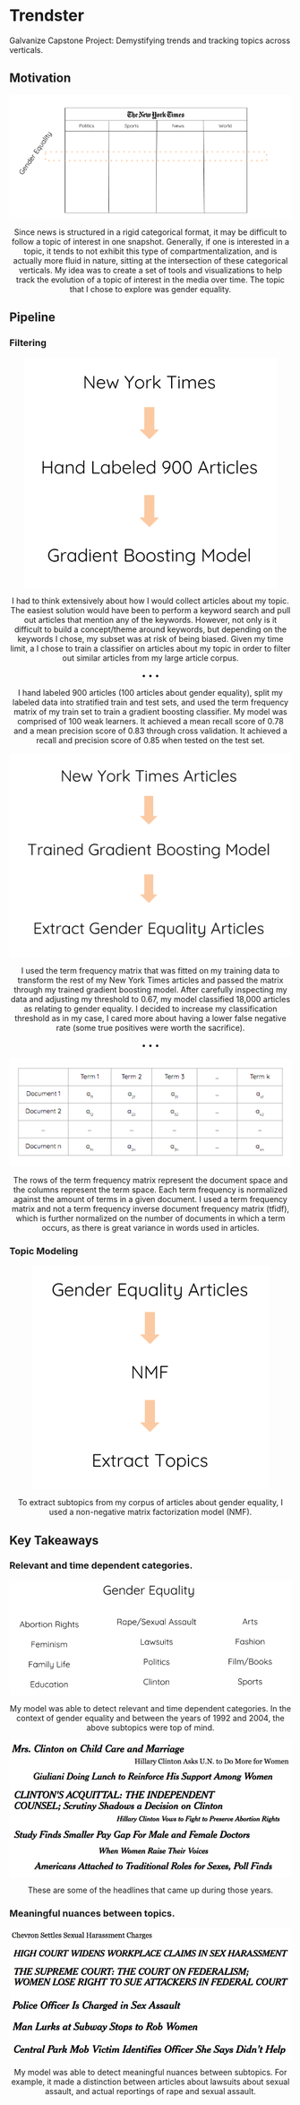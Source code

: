 # Trendster
Galvanize Capstone Project: Demystifying trends and tracking topics across verticals.

## Motivation
<p align="center">
<img align="center" src="https://github.com/rawanhassunah/Trendster/blob/master/images/categories.png">
</p>
<p align="center"> Since news is structured in a rigid categorical format, it may be difficult to follow a topic of interest in one snapshot. Generally, if one is interested in a topic, it tends to not exhibit this type of compartmentalization, and is actually more fluid in nature, sitting at the intersection of these categorical verticals. My idea was to create a set of tools and visualizations to help track the evolution of a topic of interest in the media over time. The topic that I chose to explore was gender equality. </p>

## Pipeline
### Filtering
<p align="center">
<img align="center" src="https://github.com/rawanhassunah/Trendster/blob/master/images/pipeline1.png">
</p>
<p align="center"> I had to think extensively about how I would collect articles about my topic. The easiest solution would have been to perform a keyword search and pull out articles that mention any of the keywords. However, not only is it difficult to build a concept/theme around keywords, but depending on the keywords I chose, my subset was at risk of being biased. Given my time limit, a I chose to train a classifier on articles about my topic in order to filter out similar articles from my large article corpus. </p>
<p align="center"> • • • </p>
<p align="center"> I hand labeled 900 articles (100 articles about gender equality), split my labeled data into stratified train and test sets, and used the term frequency matrix of my train set to train a gradient boosting classifier. My model was comprised of 100 weak learners. It achieved a mean recall score of 0.78 and a mean precision score of 0.83 through cross validation. It achieved a recall and precision score of 0.85 when tested on the test set. </p>
<p align="center">
<img align="center" src="https://github.com/rawanhassunah/Trendster/blob/master/images/pipeline2.png">
</p>

<p align="center"> I used the term frequency matrix that was fitted on my training data to transform the rest of my New York Times articles and passed the matrix through my trained gradient boosting model. After carefully inspecting my data and adjusting my threshold to 0.67, my model classified 18,000 articles as relating to gender equality. I decided to increase my classification threshold as in my case, I cared more about having a lower false negative rate (some true positives were worth the sacrifice). </p>
<p align="center"> • • • </p>
<p align="center">
<img align="center" src="https://github.com/rawanhassunah/Trendster/blob/master/images/tf_matrix.png">
</p>
<p align="center"> The rows of the term frequency matrix represent the document space and the columns represent the term space. Each term frequency is normalized against the amount of terms in a given document. I used a term frequency matrix and not a term frequency inverse document frequency matrix (tfidf), which is further normalized on the number of documents in which a term occurs, as there is great variance in words used in articles. </p>

### Topic Modeling
<p align="center">
<img align="center" src="https://github.com/rawanhassunah/Trendster/blob/master/images/pipeline3.png">
</p>
<p align="center"> To extract subtopics from my corpus of articles about gender equality, I used a non-negative matrix factorization model (NMF). </p>

## Key Takeaways
### Relevant and time dependent categories.
<p align="center">
<img align="center" src="https://github.com/rawanhassunah/Trendster/blob/master/images/topics.png">
</p>
<p align="center"> My model was able to detect relevant and time dependent categories. In the context of gender equality and between the years of 1992 and 2004, the above subtopics were top of mind. </p>
<p align="center">
<img align="center" src="https://github.com/rawanhassunah/Trendster/blob/master/images/headlines.png">
</p>
<p align="center"> These are some of the headlines that came up during those years. </p>

### Meaningful nuances between topics.
<p align="center">
<img align="center" src="https://github.com/rawanhassunah/Trendster/blob/master/images/lawsuits.png">
<img align="center" src="https://github.com/rawanhassunah/Trendster/blob/master/images/sh.png">
</p>
<p align="center"> My model was able to detect meaningful nuances between subtopics. For example, it made a distinction between articles about lawsuits about sexual assault, and actual reportings of rape and sexual assault. </p>
